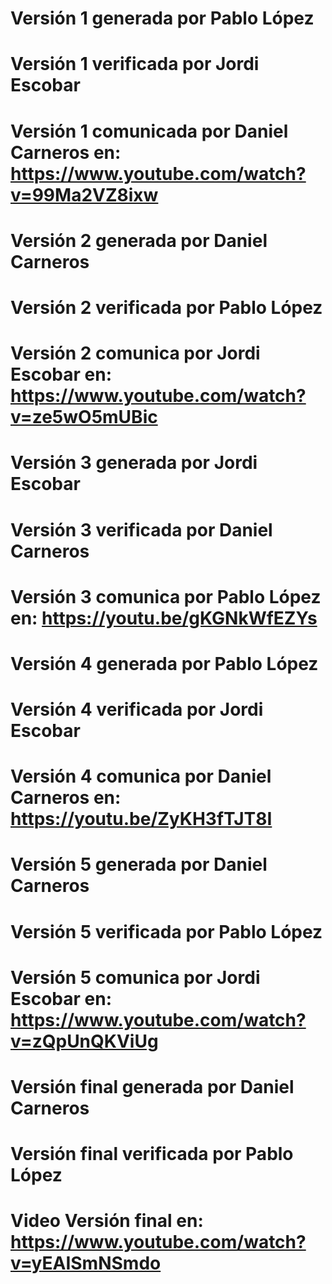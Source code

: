 # Versión 1 generada por Pablo López
# Versión 1 verificada por Jordi Escobar
# Versión 1 comunicada por Daniel Carneros en: https://www.youtube.com/watch?v=99Ma2VZ8ixw
# Versión 2 generada por Daniel Carneros 
# Versión 2 verificada por Pablo López
# Versión 2 comunica por Jordi Escobar en: https://www.youtube.com/watch?v=ze5wO5mUBic
# Versión 3 generada por Jordi Escobar 
# Versión 3 verificada por Daniel Carneros
# Versión 3 comunica por Pablo López en: https://youtu.be/gKGNkWfEZYs
# Versión 4 generada por Pablo López 
# Versión 4 verificada por Jordi Escobar
# Versión 4 comunica por Daniel Carneros en: https://youtu.be/ZyKH3fTJT8I
# Versión 5 generada por Daniel Carneros 
# Versión 5 verificada por Pablo López 
# Versión 5 comunica por Jordi Escobar en: https://www.youtube.com/watch?v=zQpUnQKViUg
# Versión final generada por Daniel Carneros
# Versión final verificada por Pablo López
# Video Versión final en: https://www.youtube.com/watch?v=yEAISmNSmdo
